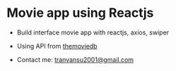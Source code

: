 # Movie app using Reactjs
- Build interface movie app with reactjs, axios, swiper
* Using API from [themoviedb](https://www.themoviedb.org/)
- Contact me: tranvansu2001@gmail.com
